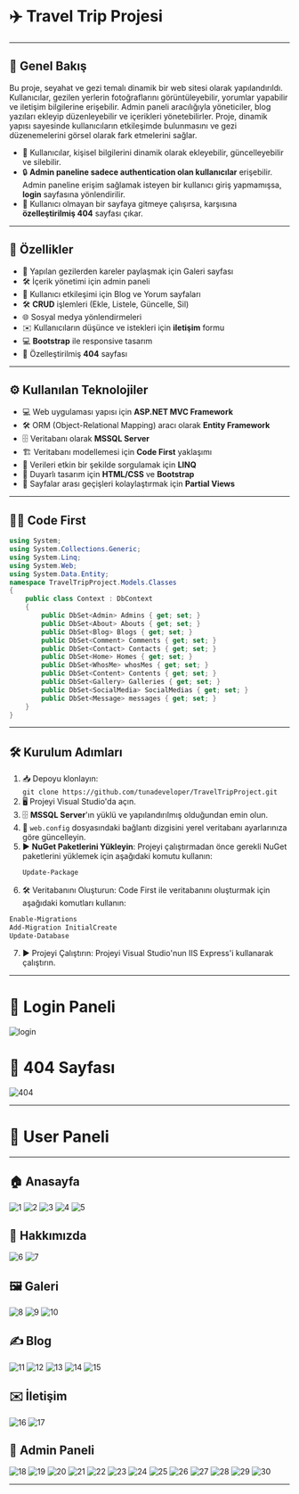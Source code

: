 # ✈️ **Travel Trip Projesi**

---

## 🌟 **Genel Bakış**

Bu proje, seyahat ve gezi temalı dinamik bir web sitesi olarak yapılandırıldı. Kullanıcılar, gezilen yerlerin fotoğraflarını görüntüleyebilir, yorumlar yapabilir ve iletişim bilgilerine erişebilir. Admin paneli aracılığıyla yöneticiler, blog yazıları ekleyip düzenleyebilir ve içerikleri yönetebilirler. Proje, dinamik yapısı sayesinde kullanıcıların etkileşimde bulunmasını ve gezi düzenemelerini görsel olarak fark etmelerini sağlar.

- 👤 Kullanıcılar, kişisel bilgilerini dinamik olarak ekleyebilir, güncelleyebilir ve silebilir.
- 🔒 **Admin paneline sadece authentication olan kullanıcılar** erişebilir. Admin paneline erişim sağlamak isteyen bir kullanıcı giriş yapmamışsa, **login** sayfasına yönlendirilir.
- 🚫 Kullanıcı olmayan bir sayfaya gitmeye çalışırsa, karşısına **özelleştirilmiş 404** sayfası çıkar.
---

## 🚀 **Özellikler**

- 📸 Yapılan gezilerden kareler paylaşmak için Galeri sayfası
- 🛠️ İçerik yönetimi için admin paneli
- 📝 Kullanıcı etkileşimi için Blog ve Yorum sayfaları
- 🛠️ **CRUD** işlemleri (Ekle, Listele, Güncelle, Sil)
- 🌐 Sosyal medya yönlendirmeleri
- ✉️ Kullanıcıların düşünce ve istekleri için **iletişim** formu
- 💻 **Bootstrap** ile responsive tasarım
- 🚫 Özelleştirilmiş **404** sayfası
---

## ⚙️ **Kullanılan Teknolojiler**

- 💻 Web uygulaması yapısı için **ASP.NET MVC Framework**
- 🛠️ ORM (Object-Relational Mapping) aracı olarak **Entity Framework**
- 🗄️ Veritabanı olarak **MSSQL Server**
- 🏗️ Veritabanı modellemesi için **Code First** yaklaşımı
- 🔎 Verileri etkin bir şekilde sorgulamak için **LINQ**
- 🎨 Duyarlı tasarım için **HTML/CSS** ve **Bootstrap**
- 📄 Sayfalar arası geçişleri kolaylaştırmak için **Partial Views**

---

## 👨‍💻 **Code First**

```csharp
using System;
using System.Collections.Generic;
using System.Linq;
using System.Web;
using System.Data.Entity;
namespace TravelTripProject.Models.Classes
{
    public class Context : DbContext
    {
        public DbSet<Admin> Admins { get; set; }
        public DbSet<About> Abouts { get; set; }
        public DbSet<Blog> Blogs { get; set; }
        public DbSet<Comment> Comments { get; set; }
        public DbSet<Contact> Contacts { get; set; }
        public DbSet<Home> Homes { get; set; }
        public DbSet<WhosMe> whosMes { get; set; }
        public DbSet<Content> Contents { get; set; }
        public DbSet<Gallery> Galleries { get; set; }
        public DbSet<SocialMedia> SocialMedias { get; set; }
        public DbSet<Message> messages { get; set; }
    }
}
```
---

## 🛠️ **Kurulum Adımları**

1. 📥 Depoyu klonlayın:  
   `git clone https://github.com/tunadeveloper/TravelTripProject.git`
2. 🖥️ Projeyi Visual Studio'da açın.
3. 🗄️ **MSSQL Server**'ın yüklü ve yapılandırılmış olduğundan emin olun.
4. 📝 `web.config` dosyasındaki bağlantı dizgisini yerel veritabanı ayarlarınıza göre güncelleyin.
5. ▶️ **NuGet Paketlerini Yükleyin**: Projeyi çalıştırmadan önce gerekli NuGet paketlerini yüklemek için aşağıdaki komutu kullanın:
   ```bash
   Update-Package
   
 6. 🛠️ Veritabanını Oluşturun: Code First ile veritabanını oluşturmak için aşağıdaki komutları kullanın:
```bash
Enable-Migrations
Add-Migration InitialCreate
Update-Database
```
7. ▶️ Projeyi Çalıştırın: Projeyi Visual Studio'nun IIS Express'i kullanarak çalıştırın.
---

# 🔑 **Login Paneli**
![login](https://github.com/user-attachments/assets/b2a25273-853b-4a84-a83d-899d97da5d05)

# 🚫 **404 Sayfası**
![404](https://github.com/user-attachments/assets/6160f929-4d59-4cfb-8c0b-d94362b2bf0e)

---
# 👤 **User Paneli**
---
## 🏠 **Anasayfa**
![1](https://github.com/user-attachments/assets/e74125d3-fc12-414e-9dd6-31a32e21943d)
![2](https://github.com/user-attachments/assets/636c86a1-2c7d-473a-8f45-a468dbfc844c)
![3](https://github.com/user-attachments/assets/fd8bef14-5f82-466c-86c9-7ac27107cde1)
![4](https://github.com/user-attachments/assets/7462c496-4ada-4130-8219-64aa73619792)
![5](https://github.com/user-attachments/assets/709343dd-9775-4b3f-b767-6fe172afdb31)

## 📝 **Hakkımızda**
![6](https://github.com/user-attachments/assets/bf175cd4-3f8d-423a-987b-2b4a1fff79f3)
![7](https://github.com/user-attachments/assets/5b170c10-fde7-4bce-ba56-ab0feb1a9876)

## 🖼️ **Galeri**
![8](https://github.com/user-attachments/assets/b387986c-fe03-427d-ad13-aad56c5e6e5d)
![9](https://github.com/user-attachments/assets/fa069ba2-2646-4a19-8dd2-cd7d1c35b2a8)
![10](https://github.com/user-attachments/assets/3ba66bf0-edbf-49a7-bc2e-3f9145ad5bda)

## ✍️ **Blog**
![11](https://github.com/user-attachments/assets/f973f48e-ed45-4cb9-8191-bdf656b6faf1)
![12](https://github.com/user-attachments/assets/2686c537-2414-41bf-bcc9-9d0358ea119b)
![13](https://github.com/user-attachments/assets/847f5b1e-5829-4dae-b83b-0e13ec66ff98)
![14](https://github.com/user-attachments/assets/6857dcc6-f395-449a-958d-b11692d01876)
![15](https://github.com/user-attachments/assets/aa8cf2c8-91c3-4860-8b68-8a47018b797b)

## ✉️ **İletişim**
![16](https://github.com/user-attachments/assets/fb4e8b10-f71f-4801-8de8-c2fbb4d3b411)
![17](https://github.com/user-attachments/assets/324c668d-ce98-498a-a833-807e0a304c09)

## 🔑 **Admin Paneli**
![18](https://github.com/user-attachments/assets/d07f1abc-fa0e-4044-ac18-2ea453e8d225)
![19](https://github.com/user-attachments/assets/503093b9-7f4f-47ef-8e33-74da390f617d)
![20](https://github.com/user-attachments/assets/13b6b657-b0d3-4468-aebe-ea245f9c0a65)
![21](https://github.com/user-attachments/assets/0c6010d0-9e94-4396-b688-09979012082e)
![22](https://github.com/user-attachments/assets/4f07dd1a-6e82-4c07-9e36-5a566d6b09c6)
![23](https://github.com/user-attachments/assets/b217a74f-5d38-4ed2-856e-1e2609e571a8)
![24](https://github.com/user-attachments/assets/9a4a6074-d549-4fc7-bb7e-0a4695343e22)
![25](https://github.com/user-attachments/assets/678509af-692f-4b19-b097-30c4a4da0c65)
![26](https://github.com/user-attachments/assets/b42d6b2d-ee33-4207-9f63-2efa37638f71)
![27](https://github.com/user-attachments/assets/c1b76ed2-434a-4b5d-8010-e24b8e268be8)
![28](https://github.com/user-attachments/assets/0d97e0c9-2eab-46c7-beed-2bd928c754a7)
![29](https://github.com/user-attachments/assets/02f27017-3ae7-4abf-8b34-8c914961a362)
![30](https://github.com/user-attachments/assets/8967626f-0858-4098-a8dd-f79194a082c4)

---
